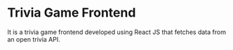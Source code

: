 # Trivia Game Frontend

It is a trivia game frontend developed using React JS that fetches data from an open trivia API. 
